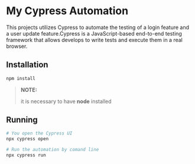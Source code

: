 # My Cypress Automation

This projects utilizes Cypress to automate the testing of a login feature and a user update
feature.Cypress is a JavaScript-based end-to-end testing framework that allows develops to write tests and 
execute them in a real browser.

## Installation
```bash
npm install
```
> **NOTE:**
>
> it is necessary to have **node** installed

## Running
```bash
# You open the Cypress UI
npx cypress open

# Run the automation by comand line
npx cypress run
```
